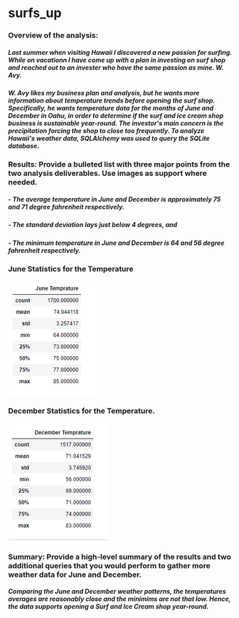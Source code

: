 # surfs_up

### Overview of the analysis: 

##### Last summer when visiting Hawaii I discovered a new passion for surfing. While on vacationn I have come up with a plan in investing on surf shop and reached out to an invester who have the same passion as mine. W. Avy.


##### W. Avy likes my business plan and analysis, but he wants more information about temperature trends before opening the surf shop. Specifically, he wants temperature data for the months of June and December in Oahu, in order to determine if the surf and ice cream shop business is sustainable year-round. The investor's main concern is the precipitation forcing the shop to close too frequently. To analyze Hawaii's weather data, SQLAlchemy was used to query the SQLite database.


### Results: Provide a bulleted list with three major points from the two analysis deliverables. Use images as support where needed.

##### - The average temperature in June and December is approximately 75 and 71 degree fahrenheit respectively. 
##### - The standard deviation lays just below 4 degrees, and  
##### - The minimum temperature in June and December is 64 and 56 degree fahrenheit respectively.

### June Statistics for the Temperature
![alt text](https://github.com/Yoditatr/surfs_up/blob/main/June%20Temp%20Summary%20statistics.PNG?raw=true)

### December Statistics for the Temperature. 
![alt text](https://github.com/Yoditatr/surfs_up/blob/main/December%20Temp%20Summary%20statistics.PNG?raw=true)

### Summary: Provide a high-level summary of the results and two additional queries that you would perform to gather more weather data for June and December.

##### Comparing the June and December weather patterns, the temperatures averages are reasonably close and the minimims are not that low. Hence, the data supports opening a Surf and Ice Cream shop year-round.
